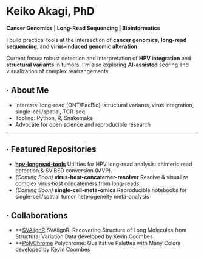# Keiko Akagi, PhD
**Cancer Genomics | Long-Read Sequencing | Bioinformatics**

I build practical tools at the intersection of **cancer genomics**, **long-read sequencing**, and **virus-induced genomic alteration**

Current focus: robust detection and interpretation of **HPV integration** and **structural variants** in tumors.
I'm also exploring **AI-assisted** scoring and visualization of complex rearrangements.

## · About Me
- Interests: long-read (ONT/PacBio), structural variants, virus integration, single-cell/spatial, TCR-seq
- Tooling: Python, R, Snakemake
- Advocate for open science and reproducible research

---
## · Featured Repositories
- **[hpv-longread-tools](https://github.com/akagi-genomics/hpv-longread-tools)**
Utilities for HPV long-read analysis: chimeric read detection & SV·BED conversion (MVP).
- *(Coming Soon)* **virus-host-concatemer-resolver**
Resolve & visualize complex virus·host concatemers from long-reads.
- *(Coming Soon)* **single-cell-meta-omics**
Reproducible notebooks for single-cell/spatial tumor heterogeneity meta-analysis


## · Collaborations
- **[SVAlignR](https://cran.r-project.org/web/packages/SVAlignR/index.html) SVAlignR: Recovering Structure of Long Molecules from Structural Variation Data developed by Kevin Coombes
- **[PolyChrome](https://cran.r-project.org/web/packages/Polychrome/index.html) Polychrome: Qualitative Palettes with Many Colors developed by Kevin Coombes

<!--
**akagi-genomics/akagi-genomics** is a ✨ _special_ ✨ repository because its `README.md` (this file) appears on your GitHub profile.

Here are some ideas to get you started:

- 🔭 I’m currently working on ...
- 🌱 I’m currently learning ...
- 👯 I’m looking to collaborate on ...
- 🤔 I’m looking for help with ...
- 💬 Ask me about ...
- 📫 How to reach me: ...
- 😄 Pronouns: ...
- ⚡ Fun fact: ...
-->
